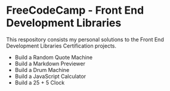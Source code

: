 # FreeCodeCamp - Front End Development Libraries

This respository consists my personal solutions to the Front End Development Libraries Certification projects.

- Build a Random Quote Machine
- Build a Markdown Previewer
- Build a Drum Machine
- Build a JavaScript Calculator
- Build a 25 + 5 Clock
